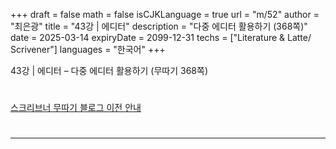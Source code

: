 +++
draft = false
math = false
isCJKLanguage = true
url = "m/52"
author = "최은광"
title = "43강 | 에디터"
description = "다중 에디터 활용하기 (368쪽)"
date = 2025-03-14
expiryDate = 2099-12-31
techs = ["Literature & Latte/ Scrivener"]
languages = "한국어"
+++

43강 | 에디터 – 다중 에디터 활용하기 (무따기 368쪽)

<!--more--> 

#

[스크리브너 무따기 블로그 이전 안내](../../docs/scrivener/newsroom/scrivener-notice-01/)

#

---

#



#